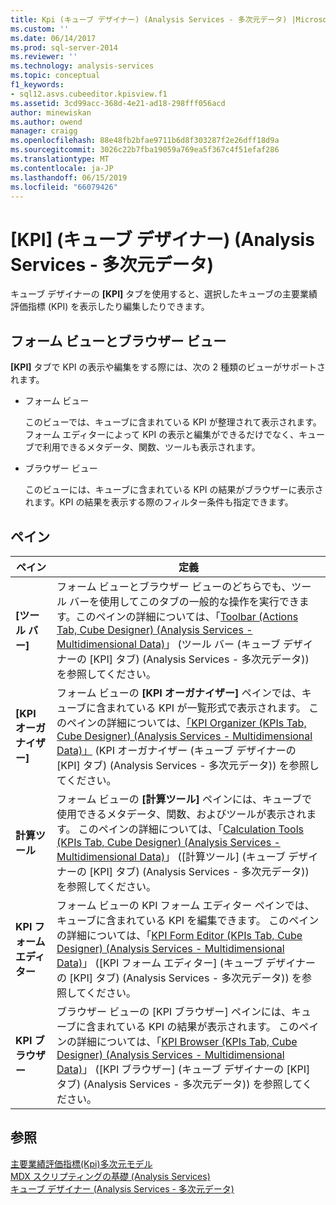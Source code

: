 ```yaml
---
title: Kpi (キューブ デザイナー) (Analysis Services - 多次元データ) |Microsoft Docs
ms.custom: ''
ms.date: 06/14/2017
ms.prod: sql-server-2014
ms.reviewer: ''
ms.technology: analysis-services
ms.topic: conceptual
f1_keywords:
- sql12.asvs.cubeeditor.kpisview.f1
ms.assetid: 3cd99acc-368d-4e21-ad18-298fff056acd
author: minewiskan
ms.author: owend
manager: craigg
ms.openlocfilehash: 88e48fb2bfae9711b6d8f303287f2e26dff18d9a
ms.sourcegitcommit: 3026c22b7fba19059a769ea5f367c4f51efaf286
ms.translationtype: MT
ms.contentlocale: ja-JP
ms.lasthandoff: 06/15/2019
ms.locfileid: "66079426"
---
```

# <a name="kpis-cube-designer-analysis-services---multidimensional-data"></a>[KPI] (キューブ デザイナー) (Analysis Services - 多次元データ)
  キューブ デザイナーの **[KPI]** タブを使用すると、選択したキューブの主要業績評価指標 (KPI) を表示したり編集したりできます。  
  
## <a name="form-view-and-browser-view"></a>フォーム ビューとブラウザー ビュー  
 **[KPI]** タブで KPI の表示や編集をする際には、次の 2 種類のビューがサポートされます。  
  
-   フォーム ビュー  
  
     このビューでは、キューブに含まれている KPI が整理されて表示されます。フォーム エディターによって KPI の表示と編集ができるだけでなく、キューブで利用できるメタデータ、関数、ツールも表示されます。  
  
-   ブラウザー ビュー  
  
     このビューには、キューブに含まれている KPI の結果がブラウザーに表示されます。KPI の結果を表示する際のフィルター条件も指定できます。  
  
## <a name="panes"></a>ペイン  
  
|ペイン|定義|  
|----------|----------------|  
|**[ツール バー]**|フォーム ビューとブラウザー ビューのどちらでも、ツール バーを使用してこのタブの一般的な操作を実行できます。このペインの詳細については、「[Toolbar (Actions Tab, Cube Designer) (Analysis Services - Multidimensional Data)](toolbar-kpis-tab-cube-designer-analysis-services-multidimensional-data.md)」 (ツール バー (キューブ デザイナーの [KPI] タブ) (Analysis Services - 多次元データ)) を参照してください。|  
|**[KPI オーガナイザー]**|フォーム ビューの **[KPI オーガナイザー]** ペインでは、キューブに含まれている KPI が一覧形式で表示されます。 このペインの詳細については、[「KPI Organizer (KPIs Tab, Cube Designer) (Analysis Services - Multidimensional Data)」](kpi-organizer-kpis-tab-cube-designer-analysis-services-multidimensional-data.md) (KPI オーガナイザー (キューブ デザイナーの [KPI] タブ) (Analysis Services - 多次元データ)) を参照してください。|  
|**計算ツール**|フォーム ビューの **[計算ツール]** ペインには、キューブで使用できるメタデータ、関数、およびツールが表示されます。 このペインの詳細については、「[Calculation Tools (KPIs Tab, Cube Designer) (Analysis Services - Multidimensional Data)](calculation-tools-kpis-cube-designer-analysis-services-multidimensional-data.md)」 ([計算ツール] (キューブ デザイナーの [KPI] タブ) (Analysis Services - 多次元データ)) を参照してください。|  
|**KPI フォーム エディター**|フォーム ビューの KPI フォーム エディター ペインでは、キューブに含まれている KPI を編集できます。 このペインの詳細については、「[KPI Form Editor (KPIs Tab, Cube Designer) (Analysis Services - Multidimensional Data)](kpi-form-editor-kpis-tab-cube-designer-analysis-services-multidimensional-data.md)」 ([KPI フォーム エディター] (キューブ デザイナーの [KPI] タブ) (Analysis Services - 多次元データ)) を参照してください。|  
|**KPI ブラウザー**|ブラウザー ビューの [KPI ブラウザー] ペインには、キューブに含まれている KPI の結果が表示されます。 このペインの詳細については、「[KPI Browser (KPIs Tab, Cube Designer) (Analysis Services - Multidimensional Data)](kpi-browser-kpis-tab-cube-designer-analysis-services-multidimensional-data.md)」 ([KPI ブラウザー] (キューブ デザイナーの [KPI] タブ) (Analysis Services - 多次元データ)) を参照してください。|  
  
## <a name="see-also"></a>参照  
 [主要業績評価指標&#40;Kpi&#41;多次元モデル](multidimensional-models/key-performance-indicators-kpis-in-multidimensional-models.md)   
 [MDX スクリプティングの基礎 &#40;Analysis Services&#41;](multidimensional-models/mdx/mdx-scripting-fundamentals-analysis-services.md)   
 [キューブ デザイナー &#40;Analysis Services - 多次元データ&#41;](cube-designer-analysis-services-multidimensional-data.md)  
  
  
